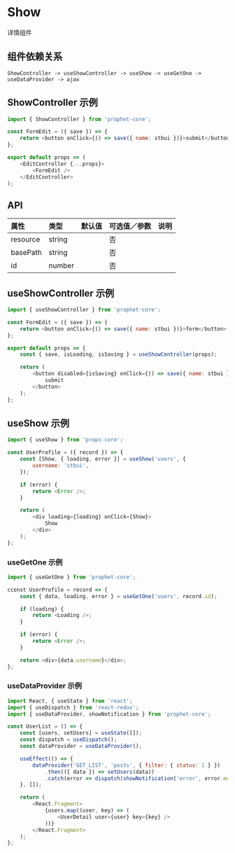 # Show

详情组件

## 组件依赖关系

```
ShowController -> useShowController -> useShow -> useGetOne -> useDataProvider -> ajax
```

## ShowController 示例

```js
import { ShowController } from 'prophet-core';

const FormEdit = ({ save }) => {
    return <button onClick={() => save({ name: stbui })}>submit</button>;
};

export default props => (
    <EditController {...props}>
        <FormEdit />
    </EditController>
);
```

## API

| 属性     | 类型   | 默认值 | 可选值／参数 | 说明 |
| :------- | :----- | :----- | :----------- | :--- |
| resource | string |        | 否           |      |
| basePath | string |        | 否           |      |
| id       | number |        | 否           |      |

## useShowController 示例

```js
import { useShowController } from 'prophet-core';

const FormEdit = ({ save }) => {
    return <button onClick={() => save({ name: stbui })}>form</button>;
};

export default props => {
    const { save, isLoading, isSaving } = useShowController(props);

    return (
        <button disabled={isSaving} onClick={() => save({ name: stbui })}>
            submit
        </button>
    );
};
```

## useShow 示例

```js
import { useShow } from 'props-core';

const UserProfile = ({ record }) => {
    const [Show, { loading, error }] = useShow('users', {
        username: 'stbui',
    });

    if (error) {
        return <Error />;
    }

    return (
        <div loading={loading} onClick={Show}>
            Show
        </div>
    );
};
```

### useGetOne 示例

```js
import { useGetOne } from 'prophet-core';

cconst UserProfile = record => {
    const { data, loading, error } = useGetOne('users', record.id);

    if (loading) {
        return <Loading />;
    }

    if (error) {
        return <Error />;
    }

    return <div>{data.username}</div>;
};
```

### useDataProvider 示例

```js
import React, { useState } from 'react';
import { useDispatch } from 'react-redux';
import { useDataProvider, showNotification } from 'prophet-core';

const UserList = () => {
    const [users, setUsers] = useState([]);
    const dispatch = useDispatch();
    const dataProvider = useDataProvider();

    useEffect(() => {
        dataProvider('GET_LIST', 'posts', { filter: { status: 1 } })
            .then(({ data }) => setUsers(data))
            .catch(error => dispatch(showNotification('error', error.message)));
    }, []);

    return (
        <React.Fragment>
            {users.map((user, key) => (
                <UserDetail user={user} key={key} />
            ))}
        </React.Fragment>
    );
};
```
